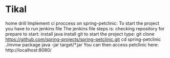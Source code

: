 # Tikal
home drill
Implement ci proccess on spring-petclinic:
To start the project you have to run jenkins file
The jenkins file steps is:
checking repository for 
prepare to start:
    install java
    install git
to start the project type:
git clone https://github.com/spring-projects/spring-petclinic.git
cd spring-petclinic
./mvnw package
java -jar target/*.jar
You can then access petclinic here: http://localhost:8080/




